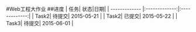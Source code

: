 #Web工程大作业
##进度
| 任务| 状态|日期|
| ------------- |:-------------:|:-------------:|
| Task2| 待提交| 2015-05-21 |
| Task2| 已提交| 2015-05-22 |
| Task3| 待提交| 2015-06-01 |


